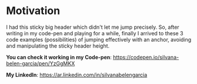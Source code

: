 # Motivation

I had this sticky big header which didn't let me jump precisely. So, after writing in my code-pen and playing for a while, finally I arrived to these 3 code examples (possibilities) of jumping effectively with an anchor, avoiding and manipulating the sticky header height.

**You can check it working in my Code-pen**: https://codepen.io/silvana-belen-garcia/pen/YzGgMKX

**My LinkedIn**: https://ar.linkedin.com/in/silvanabelengarcia
